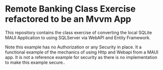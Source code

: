 # Remote Banking Class Exercise refactored to be an Mvvm App

This repository contains the class exercise of converting the local SQLite MAUI Application to using SQLServer via WebAPI and Entity Framework. 

Note this example has no Authorization or any Security in place. It a functional example of the mechanics of using Http and Webapi from a MAUI app. It is not a reference example for security as there is no implementation to make this example secure.. 
